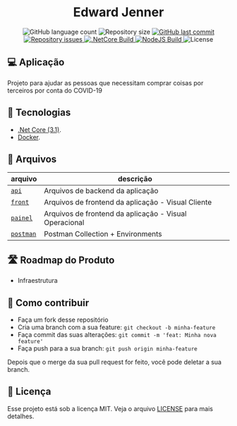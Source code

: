 <h1 align="center"> Edward Jenner </h1>

<p align="center">
  <img alt="GitHub language count" src="https://img.shields.io/github/languages/count/lennonalvesdias/Edward-Jenner.svg">

  <img alt="Repository size" src="https://img.shields.io/github/repo-size/lennonalvesdias/Edward-Jenner.svg">
  
  <a href="https://github.com/lennonalvesdias/Edward-Jenner/commits/master">
    <img alt="GitHub last commit" src="https://img.shields.io/github/last-commit/lennonalvesdias/Edward-Jenner.svg">
  </a>

  <a href="https://github.com/lennonalvesdias/Edward-Jenner/issues">
    <img alt="Repository issues" src="https://img.shields.io/github/issues/lennonalvesdias/Edward-Jenner.svg">
  </a>

  <a href="https://github.com/lennonalvesdias/Edward-Jenner/api">
    <img alt=".NetCore Build" src="https://github.com/lennonalvesdias/Edward-Jenner/workflows/.NET%20Core/badge.svg">
  </a>

  <a href="https://github.com/lennonalvesdias/Edward-Jenner/front">
    <img alt="NodeJS Build" src="https://github.com/lennonalvesdias/Edward-Jenner/workflows/Node.js%20CI/badge.svg">
  </a>

  <img alt="License" src="https://img.shields.io/badge/license-MIT-brightgreen">
</p>

## 💻 Aplicação

Projeto para ajudar as pessoas que necessitam comprar coisas por terceiros por conta do COVID-19

## 🚀 Tecnologias

* [.Net Core (3.1)](https://dotnet.microsoft.com/download/dotnet-core/3.1).
* [Docker](https://www.docker.com/).

## 📂 Arquivos

| arquivo | descrição |
|---|---|
| [`api`](/api) | Arquivos de backend da aplicação |
| [`front`](/front) | Arquivos de frontend da aplicação - Visual Cliente |
| [`painel`](/painel) | Arquivos de frontend da aplicação - Visual Operacional |
| [`postman`](/postman) | Postman Collection + Environments |

## 🛣️ Roadmap do Produto

* Infraestrutura

## 🤔 Como contribuir

- Faça um fork desse repositório
- Cria uma branch com a sua feature: `git checkout -b minha-feature`
- Faça commit das suas alterações: `git commit -m 'feat: Minha nova feature'`
- Faça push para a sua branch: `git push origin minha-feature`

Depois que o merge da sua pull request for feito, você pode deletar a sua branch.

## 📝 Licença

Esse projeto está sob a licença MIT. Veja o arquivo [LICENSE](LICENSE) para mais detalhes.
